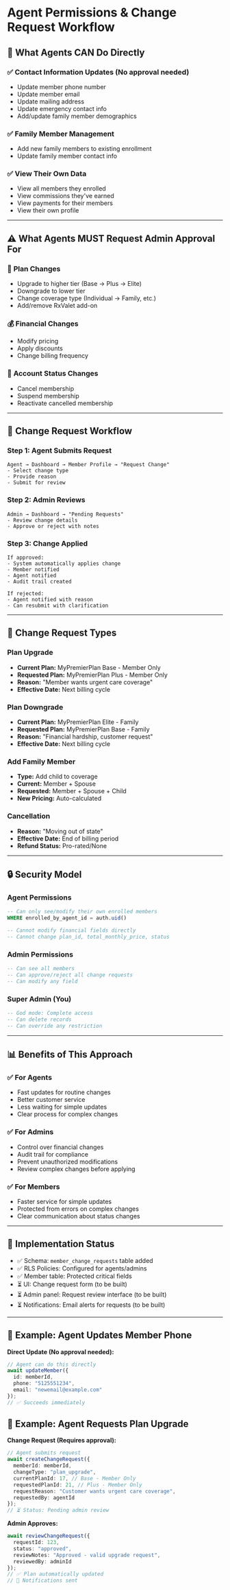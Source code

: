 # Agent Permissions & Change Request Workflow

## 🔐 What Agents CAN Do Directly

### ✅ **Contact Information Updates** (No approval needed)
- Update member phone number
- Update member email
- Update mailing address
- Update emergency contact info
- Add/update family member demographics

### ✅ **Family Member Management**
- Add new family members to existing enrollment
- Update family member contact info

### ✅ **View Their Own Data**
- View all members they enrolled
- View commissions they've earned
- View payments for their members
- View their own profile

---

## ⚠️ What Agents MUST Request Admin Approval For

### 🔄 **Plan Changes**
- Upgrade to higher tier (Base → Plus → Elite)
- Downgrade to lower tier
- Change coverage type (Individual → Family, etc.)
- Add/remove RxValet add-on

### 💰 **Financial Changes**
- Modify pricing
- Apply discounts
- Change billing frequency

### 🚫 **Account Status Changes**
- Cancel membership
- Suspend membership
- Reactivate cancelled membership

---

## 📝 Change Request Workflow

### **Step 1: Agent Submits Request**
```
Agent → Dashboard → Member Profile → "Request Change"
- Select change type
- Provide reason
- Submit for review
```

### **Step 2: Admin Reviews**
```
Admin → Dashboard → "Pending Requests" 
- Review change details
- Approve or reject with notes
```

### **Step 3: Change Applied**
```
If approved:
- System automatically applies change
- Member notified
- Agent notified
- Audit trail created

If rejected:
- Agent notified with reason
- Can resubmit with clarification
```

---

## 🎯 Change Request Types

### **Plan Upgrade**
- **Current Plan:** MyPremierPlan Base - Member Only
- **Requested Plan:** MyPremierPlan Plus - Member Only
- **Reason:** "Member wants urgent care coverage"
- **Effective Date:** Next billing cycle

### **Plan Downgrade**
- **Current Plan:** MyPremierPlan Elite - Family
- **Requested Plan:** MyPremierPlan Base - Family
- **Reason:** "Financial hardship, customer request"
- **Effective Date:** Next billing cycle

### **Add Family Member**
- **Type:** Add child to coverage
- **Current:** Member + Spouse
- **Requested:** Member + Spouse + Child
- **New Pricing:** Auto-calculated

### **Cancellation**
- **Reason:** "Moving out of state"
- **Effective Date:** End of billing period
- **Refund Status:** Pro-rated/None

---

## 🔒 Security Model

### **Agent Permissions**
```sql
-- Can only see/modify their own enrolled members
WHERE enrolled_by_agent_id = auth.uid()

-- Cannot modify financial fields directly
-- Cannot change plan_id, total_monthly_price, status
```

### **Admin Permissions**
```sql
-- Can see all members
-- Can approve/reject all change requests
-- Can modify any field
```

### **Super Admin (You)**
```sql
-- God mode: Complete access
-- Can delete records
-- Can override any restriction
```

---

## 📊 Benefits of This Approach

### ✅ **For Agents**
- Fast updates for routine changes
- Better customer service
- Less waiting for simple updates
- Clear process for complex changes

### ✅ **For Admins**
- Control over financial changes
- Audit trail for compliance
- Prevent unauthorized modifications
- Review complex changes before applying

### ✅ **For Members**
- Faster service for simple updates
- Protected from errors on complex changes
- Clear communication about status changes

---

## 🚀 Implementation Status

- ✅ Schema: `member_change_requests` table added
- ✅ RLS Policies: Configured for agents/admins
- ✅ Member table: Protected critical fields
- ⏳ UI: Change request form (to be built)
- ⏳ Admin panel: Request review interface (to be built)
- ⏳ Notifications: Email alerts for requests (to be built)

---

## 🔄 Example: Agent Updates Member Phone

**Direct Update (No approval needed):**
```typescript
// Agent can do this directly
await updateMember({
  id: memberId,
  phone: "5125551234",
  email: "newemail@example.com"
});
// ✅ Succeeds immediately
```

## 🔄 Example: Agent Requests Plan Upgrade

**Change Request (Requires approval):**
```typescript
// Agent submits request
await createChangeRequest({
  memberId: memberId,
  changeType: "plan_upgrade",
  currentPlanId: 17, // Base - Member Only
  requestedPlanId: 21, // Plus - Member Only
  requestReason: "Customer wants urgent care coverage",
  requestedBy: agentId
});
// ⏳ Status: Pending admin review
```

**Admin Approves:**
```typescript
await reviewChangeRequest({
  requestId: 123,
  status: "approved",
  reviewNotes: "Approved - valid upgrade request",
  reviewedBy: adminId
});
// ✅ Plan automatically updated
// 📧 Notifications sent
```
